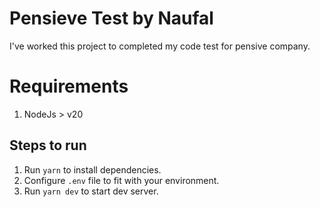 # Pensieve Test by Naufal
I've worked this project to completed my code test for pensive company.

# Requirements
1. NodeJs > v20

## Steps to run
1. Run `yarn` to install dependencies.
2. Configure `.env` file to fit with your environment.
5. Run `yarn dev` to start dev server.